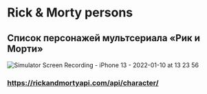 # Rick & Morty persons
## Список персонажей мультсериала «Рик и Морти»

![Simulator Screen Recording - iPhone 13 - 2022-01-10 at 13 23 56](https://user-images.githubusercontent.com/45273279/148750676-27ccacc6-5500-4863-b5d5-c801b0c0b631.gif)

### https://rickandmortyapi.com/api/character/
